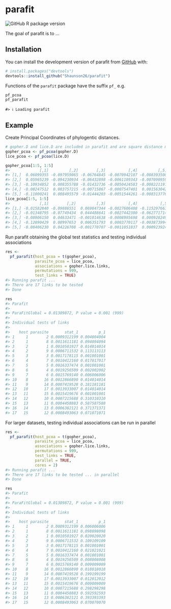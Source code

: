 
<!-- README.md is generated from README.Rmd. Please edit that file -->

# parafit

<!-- badges: start -->

![GitHub R package
version](https://img.shields.io/github/r-package/v/shaunson26/parafit)
<!-- badges: end -->

The goal of parafit is to …

## Installation

You can install the development version of parafit from
[GitHub](https://github.com/) with:

``` r
# install.packages("devtools")
devtools::install_github("Shaunson26/parafit")
```

Functions of the `parafit` package have the suffix `pf_` e.g.

``` r
pf_pcoa
pf_parafit
```

    #> ℹ Loading parafit

## Example

Create Principal Coordinates of phylogentic distances.

``` r
# gopher.D and lice.D are included in parafit and are square distance matrices
gopher_pcoa <- pf_pcoa(gopher.D)
lice_pcoa <- pf_pcoa(lice.D)

gopher_pcoa[1:5, 1:5]
#>             [,1]         [,2]        [,3]          [,4]         [,5]
#> [1,]  0.06099355 -0.097959065 -0.06764845 -0.0070942187 -0.008393500
#> [2,]  0.05965239 -0.094230934 -0.06432898 -0.0061189343 -0.007090959
#> [3,] -0.10934852  0.008355788 -0.01432736 -0.0050424583 -0.008221191
#> [4,] -0.08247512  0.003757215 -0.00715867 -0.0007547401  0.001563042
#> [5,] -0.11000241  0.008495579 -0.01444203 -0.0051544261 -0.008313776
lice_pcoa[1:5, 1:5]
#>             [,1]        [,2]         [,3]          [,4]          [,5]
#> [1,] -0.01582840 -0.09886551  0.069847344 -0.0027606488 -0.1152976632
#> [2,] -0.01348795 -0.07749434  0.044488641 -0.0027442380 -0.0627717149
#> [3,] -0.08906150  0.04633471 -0.001014638 -0.0008995698  0.0009282499
#> [4,] -0.12890429  0.08997653  0.006351793  0.0003770117 -0.0038739941
#> [5,] -0.08406230  0.04226708 -0.001770707 -0.0011051837  0.0009239243
```

Run parafit obtaining the global test statistics and testing individual
associations

``` r
res <-
  pf_parafit(host_pcoa = t(gopher_pcoa),
             parasite_pcoa = lice_pcoa,
             associations = gopher.lice.links,
             permutations = 999,
             test_links = TRUE)
#> Running parafit ...
#> There are 17 links to be tested
#> Done

res
#> Parafit
#> 
#> ParaFitGlobal = 0.01389872, P value = 0.001 (999)
#> 
#> Individual tests of links
#> 
#>    host parasite       stat_1         p_1
#> 1     1        2 0.0009312199 0.004004004
#> 2     1        8 0.0011611181 0.094094094
#> 3     2        1 0.0010501927 0.014014014
#> 4     2        9 0.0006711532 0.113113113
#> 5     3        3 0.0017178115 0.001001001
#> 6     4        7 0.0010412160 0.017017017
#> 7     5        5 0.0016337474 0.001001001
#> 8     6        4 0.0019256509 0.002002002
#> 9     7        6 0.0015769140 0.006006006
#> 10    8       16 0.0012866890 0.014014014
#> 11    9       14 0.0007419528 0.181181181
#> 12   10       17 0.0013933007 0.014014014
#> 13   11       15 0.0015419676 0.001001001
#> 14   12       10 0.0007215688 0.310310310
#> 15   13       11 0.0004458883 0.587587588
#> 16   14       13 0.0006382121 0.371371371
#> 17   15       12 0.0008493063 0.071071071
```

For larger datasets, testing individual associations can be run in
parallel

``` r
res <-
  pf_parafit(host_pcoa = t(gopher_pcoa),
             parasite_pcoa = lice_pcoa,
             associations = gopher.lice.links,
             permutations = 999,
             test_links = TRUE,
             parallel = TRUE,
             cores = 2)
#> Running parafit ...
#> There are 17 links to be tested ... in parallel
#> Done

res
#> Parafit
#> 
#> ParaFitGlobal = 0.01389872, P value = 0.001 (999)
#> 
#> Individual tests of links
#> 
#>    host parasite       stat_1         p_1
#> 1     1        2 0.0009312199 0.006006006
#> 2     1        8 0.0011611181 0.098098098
#> 3     2        1 0.0010501927 0.020020020
#> 4     2        9 0.0006711532 0.109109109
#> 5     3        3 0.0017178115 0.001001001
#> 6     4        7 0.0010412160 0.021021021
#> 7     5        5 0.0016337474 0.001001001
#> 8     6        4 0.0019256509 0.008008008
#> 9     7        6 0.0015769140 0.009009009
#> 10    8       16 0.0012866890 0.018018018
#> 11    9       14 0.0007419528 0.199199199
#> 12   10       17 0.0013933007 0.012012012
#> 13   11       15 0.0015419676 0.009009009
#> 14   12       10 0.0007215688 0.298298298
#> 15   13       11 0.0004458883 0.592592593
#> 16   14       13 0.0006382121 0.393393393
#> 17   15       12 0.0008493063 0.070070070
```
